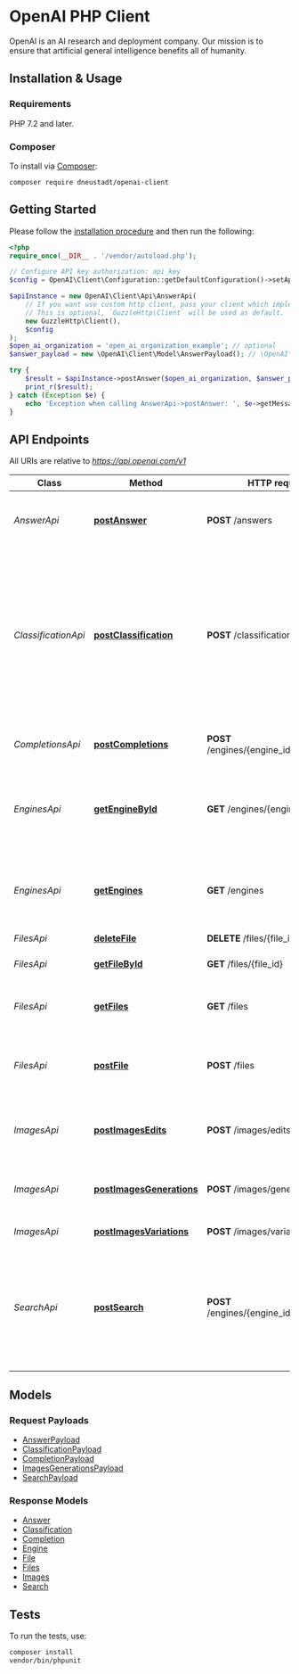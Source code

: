 # OpenAI PHP Client

OpenAI is an AI research and deployment company. Our mission is to ensure that artificial general intelligence benefits all of humanity.

## Installation & Usage

### Requirements

PHP 7.2 and later.

### Composer

To install via [Composer](https://getcomposer.org/):

`composer require dneustadt/openai-client`

## Getting Started

Please follow the [installation procedure](#installation--usage) and then run the following:

```php
<?php
require_once(__DIR__ . '/vendor/autoload.php');

// Configure API key authorization: api_key
$config = OpenAI\Client\Configuration::getDefaultConfiguration()->setApiKey('Authorization', 'YOUR_API_KEY');

$apiInstance = new OpenAI\Client\Api\AnswerApi(
    // If you want use custom http client, pass your client which implements `GuzzleHttp\ClientInterface`.
    // This is optional, `GuzzleHttp\Client` will be used as default.
    new GuzzleHttp\Client(),
    $config
);
$open_ai_organization = 'open_ai_organization_example'; // optional
$answer_payload = new \OpenAI\Client\Model\AnswerPayload(); // \OpenAI\Client\Model\AnswerPayload

try {
    $result = $apiInstance->postAnswer($open_ai_organization, $answer_payload);
    print_r($result);
} catch (Exception $e) {
    echo 'Exception when calling AnswerApi->postAnswer: ', $e->getMessage(), PHP_EOL;
}

```

## API Endpoints

All URIs are relative to *https://api.openai.com/v1*

Class | Method | HTTP request | Description
------------ | ------------- | ------------- | -------------
*AnswerApi* | [**postAnswer**](docs/Api/AnswerApi.md#postanswer) | **POST** /answers | Answers the specified question using the provided documents and examples.
*ClassificationApi* | [**postClassification**](docs/Api/ClassificationApi.md#postclarification) | **POST** /classifications | The endpoint first searches over the labeled examples to select the ones most relevant for the particular query. Then, the relevant examples are combined with the query to construct a prompt to produce the final label via the completions endpoint.
*CompletionsApi* | [**postCompletions**](docs/Api/CompletionsApi.md#postcompletions) | **POST** /engines/{engine_id}/completions | Creates a new completion for the provided prompt and parameters
*EnginesApi* | [**getEngineById**](docs/Api/EnginesApi.md#getenginebyid) | **GET** /engines/{engine_id} | Retrieves an engine instance, providing basic information about the engine such as the owner and availability.
*EnginesApi* | [**getEngines**](docs/Api/EnginesApi.md#getengines) | **GET** /engines | Lists the currently available engines, and provides basic information about each one such as the owner and availability.
*FilesApi* | [**deleteFile**](docs/Api/FilesApi.md#deletefile) | **DELETE** /files/{file_id} | Delete a file.
*FilesApi* | [**getFileById**](docs/Api/FilesApi.md#getfilebyid) | **GET** /files/{file_id} | Returns information about a specific file.
*FilesApi* | [**getFiles**](docs/Api/FilesApi.md#getfiles) | **GET** /files | Returns a list of files that belong to the user&#39;s organization.
*FilesApi* | [**postFile**](docs/Api/FilesApi.md#postfile) | **POST** /files | Upload a file that contains document(s) to be used across various endpoints/features.
*ImagesApi* | [**postImagesEdits**](docs/Api/ImagesApi.md#postimagesedits) | **POST** /images/edits | Creates an edited or extended image given an original image and a prompt.
*ImagesApi* | [**postImagesGenerations**](docs/Api/ImagesApi.md#postimagesgenerations) | **POST** /images/generations | Given a prompt and/or an input image, the model will generate a new image.
*ImagesApi* | [**postImagesVariations**](docs/Api/ImagesApi.md#postimagesvariations) | **POST** /images/variations | Creates a variation of a given image.
*SearchApi* | [**postSearch**](docs/Api/SearchApi.md#postsearch) | **POST** /engines/{engine_id}/search | The search endpoint computes similarity scores between provided query and documents. Documents can be passed directly to the API if there are no more than 200 of them.

## Models

### Request Payloads

- [AnswerPayload](docs/Model/AnswerPayload.md)
- [ClassificationPayload](docs/Model/ClassificationPayload.md)
- [CompletionPayload](docs/Model/CompletionPayload.md)
- [ImagesGenerationsPayload](docs/Model/ImagesGenerationsPayload.md)
- [SearchPayload](docs/Model/SearchPayload.md)

### Response Models

- [Answer](docs/Model/Answer.md)
- [Classification](docs/Model/Classification.md)
- [Completion](docs/Model/Completion.md)
- [Engine](docs/Model/Engine.md)
- [File](docs/Model/File.md)
- [Files](docs/Model/Files.md)
- [Images](docs/Model/Images.md)
- [Search](docs/Model/Search.md)

## Tests

To run the tests, use:

```bash
composer install
vendor/bin/phpunit
```

